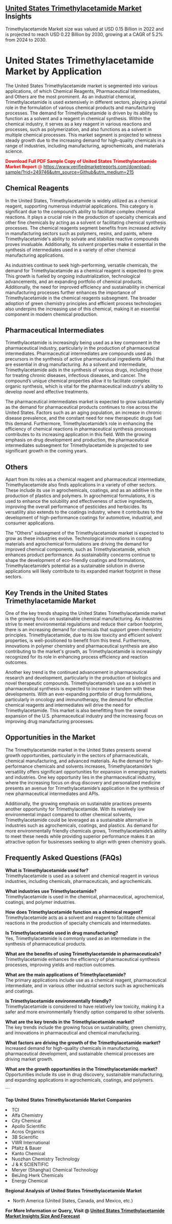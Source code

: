 <h2><a href="https://www.verifiedmarketreports.com/download-sample/?rid=249746&amp;utm_source=Github&amp;utm_medium=215" target="_blank">United States Trimethylacetamide Market</a> Insights</h2><p>Trimethylacetamide Market size was valued at USD 0.15 Billion in 2022 and is projected to reach USD 0.22 Billion by 2030, growing at a CAGR of 5.2% from 2024 to 2030.</p><p> <h1>United States Trimethylacetamide Market by Application</h1> <p>The United States Trimethylacetamide market is segmented into various applications, of which Chemical Reagents, Pharmaceutical Intermediates, and Others are the most prominent. As an industrial chemical, Trimethylacetamide is used extensively in different sectors, playing a pivotal role in the formulation of various chemical products and manufacturing processes. The demand for Trimethylacetamide is driven by its ability to function as a solvent and a reagent in chemical synthesis. Within the chemical industry, it serves as a key reagent in various reactions and processes, such as polymerization, and also functions as a solvent in multiple chemical processes. This market segment is projected to witness steady growth due to the increasing demand for high-quality chemicals in a range of industries, including manufacturing, agrochemicals, and materials science. <p><span class=""><span style="color: #ff0000;"><strong>Download Full PDF Sample Copy of United States Trimethylacetamide Market Report</strong> @ </span><a href="https://www.verifiedmarketreports.com/download-sample/?rid=249746&amp;utm_source=Github&amp;utm_medium=215" target="_blank">https://www.verifiedmarketreports.com/download-sample/?rid=249746&amp;utm_source=Github&amp;utm_medium=215</a></span></p></p> <h2>Chemical Reagents</h2> <p>In the United States, Trimethylacetamide is widely utilized as a chemical reagent, supporting numerous industrial applications. This category is significant due to the compound’s ability to facilitate complex chemical reactions. It plays a crucial role in the production of specialty chemicals and other fine chemicals by acting as a solvent or facilitating chemical synthesis processes. The chemical reagents segment benefits from increased activity in manufacturing sectors such as polymers, resins, and paints, where Trimethylacetamide's ability to solvate and stabilize reactive compounds proves invaluable. Additionally, its solvent properties make it essential in the synthesis of intermediates used in a variety of other chemical manufacturing applications.</p> <p>As industries continue to seek high-performing, versatile chemicals, the demand for Trimethylacetamide as a chemical reagent is expected to grow. This growth is fueled by ongoing industrialization, technological advancements, and an expanding portfolio of chemical products. Additionally, the need for improved efficiency and sustainability in chemical manufacturing processes further enhances the importance of Trimethylacetamide in the chemical reagents subsegment. The broader adoption of green chemistry principles and efficient process technologies also underpins the increasing use of this chemical, making it an essential component in modern chemical production.</p> <h2>Pharmaceutical Intermediates</h2> <p>Trimethylacetamide is increasingly being used as a key component in the pharmaceutical industry, particularly in the production of pharmaceutical intermediates. Pharmaceutical intermediates are compounds used as precursors in the synthesis of active pharmaceutical ingredients (APIs) that are essential in drug manufacturing. As a solvent and intermediate, Trimethylacetamide aids in the synthesis of various drugs, including those for treating chronic diseases, infectious diseases, and cancer. The compound’s unique chemical properties allow it to facilitate complex organic synthesis, which is vital for the pharmaceutical industry's ability to develop novel and effective treatments.</p> <p>The pharmaceutical intermediates market is expected to grow substantially as the demand for pharmaceutical products continues to rise across the United States. Factors such as an aging population, an increase in chronic disease prevalence, and the constant need for new therapeutic drugs fuel this demand. Furthermore, Trimethylacetamide’s role in enhancing the efficiency of chemical reactions in pharmaceutical synthesis processes contributes to its increasing application in this field. With the growing emphasis on drug development and production, the pharmaceutical intermediates subsegment for Trimethylacetamide is projected to see significant growth in the coming years.</p> <h2>Others</h2> <p>Apart from its roles as a chemical reagent and pharmaceutical intermediate, Trimethylacetamide also finds applications in a variety of other sectors. These include its use in agrochemicals, coatings, and as an additive in the production of plastics and polymers. In agrochemical formulations, it is used to enhance the solubility and effectiveness of active ingredients, improving the overall performance of pesticides and herbicides. Its versatility also extends to the coatings industry, where it contributes to the development of high-performance coatings for automotive, industrial, and consumer applications.</p> <p>The "Others" subsegment of the Trimethylacetamide market is expected to grow as these industries evolve. Technological innovations in coating materials and agrochemical formulations are driving the demand for improved chemical components, such as Trimethylacetamide, which enhances product performance. As sustainability concerns continue to shape the development of eco-friendly coatings and formulations, Trimethylacetamide’s potential as a sustainable solution in diverse applications will likely contribute to its expanded market footprint in these sectors.</p> <h2>Key Trends in the United States Trimethylacetamide Market</h2> <p>One of the key trends shaping the United States Trimethylacetamide market is the growing focus on sustainable chemical manufacturing. As industries strive to meet environmental regulations and reduce their carbon footprint, there is an increasing demand for chemicals that support green chemistry principles. Trimethylacetamide, due to its low toxicity and efficient solvent properties, is well-positioned to benefit from this trend. Furthermore, innovations in polymer chemistry and pharmaceutical synthesis are also contributing to the market's growth, as Trimethylacetamide is increasingly recognized for its role in enhancing process efficiency and reaction outcomes.</p> <p>Another key trend is the continued advancement in pharmaceutical research and development, particularly in the production of biologics and novel therapeutic compounds. Trimethylacetamide’s use as a solvent in pharmaceutical synthesis is expected to increase in tandem with these developments. With an ever-expanding portfolio of drug formulations, particularly in oncology and immunotherapy, the demand for effective chemical reagents and intermediates will drive the need for Trimethylacetamide. This market is also benefitting from the overall expansion of the U.S. pharmaceutical industry and the increasing focus on improving drug manufacturing processes.</p> <h2>Opportunities in the Market</h2> <p>The Trimethylacetamide market in the United States presents several growth opportunities, particularly in the sectors of pharmaceuticals, chemical manufacturing, and advanced materials. As the demand for high-performance chemicals and solvents increases, Trimethylacetamide’s versatility offers significant opportunities for expansion in emerging markets and industries. One key opportunity lies in the pharmaceutical industry, where the increasing focus on drug discovery and personalized medicine presents an avenue for Trimethylacetamide’s application in the synthesis of new pharmaceutical intermediates and APIs.</p> <p>Additionally, the growing emphasis on sustainable practices presents another opportunity for Trimethylacetamide. With its relatively low environmental impact compared to other chemical solvents, Trimethylacetamide could be leveraged as a sustainable alternative in industries such as agrochemicals, coatings, and plastics. As demand for more environmentally friendly chemicals grows, Trimethylacetamide’s ability to meet these needs while providing superior performance makes it an attractive option for businesses seeking to align with green chemistry goals.</p> <h2>Frequently Asked Questions (FAQs)</h2> <p><strong>What is Trimethylacetamide used for?</strong><br>Trimethylacetamide is used as a solvent and chemical reagent in various industries, including chemicals, pharmaceuticals, and agrochemicals.</p> <p><strong>What industries use Trimethylacetamide?</strong><br>Trimethylacetamide is used in the chemical, pharmaceutical, agrochemical, coatings, and polymer industries.</p> <p><strong>How does Trimethylacetamide function as a chemical reagent?</strong><br>Trimethylacetamide acts as a solvent and reagent to facilitate chemical reactions in the production of specialty chemicals and intermediates.</p> <p><strong>Is Trimethylacetamide used in drug manufacturing?</strong><br>Yes, Trimethylacetamide is commonly used as an intermediate in the synthesis of pharmaceutical products.</p> <p><strong>What are the benefits of using Trimethylacetamide in pharmaceuticals?</strong><br>Trimethylacetamide enhances the efficiency of pharmaceutical synthesis processes, improving yields and reaction outcomes.</p> <p><strong>What are the main applications of Trimethylacetamide?</strong><br>The primary applications include use as a chemical reagent, pharmaceutical intermediate, and in various other industrial sectors such as agrochemicals and coatings.</p> <p><strong>Is Trimethylacetamide environmentally friendly?</strong><br>Trimethylacetamide is considered to have relatively low toxicity, making it a safer and more environmentally friendly option compared to other solvents.</p> <p><strong>What are the key trends in the Trimethylacetamide market?</strong><br>The key trends include the growing focus on sustainability, green chemistry, and innovations in pharmaceutical and chemical manufacturing.</p> <p><strong>What factors are driving the growth of the Trimethylacetamide market?</strong><br>Increased demand for high-quality chemicals in manufacturing, pharmaceutical development, and sustainable chemical processes are driving market growth.</p> <p><strong>What are the growth opportunities in the Trimethylacetamide market?</strong><br>Opportunities include its use in drug discovery, sustainable manufacturing, and expanding applications in agrochemicals, coatings, and polymers.</p> ```</p><p><strong>Top United States Trimethylacetamide Market Companies</strong></p><div data-test-id=""><p><li>TCI</li><li> Alfa Chemistry</li><li> City Chemical</li><li> Apollo Scientific</li><li> Acros Organics</li><li> 3B Scientific</li><li> VWR International</li><li> Pfaltz & Bauer</li><li> Kanto Chemical</li><li> Nuozhan Chemistry Technology</li><li> J & K SCIENTIFIC</li><li> Meryer (Shanghai) Chemical Technology</li><li> BeiJing Hwrk Chemicals</li><li> Energy Chemical</li></p><div><strong>Regional Analysis of&nbsp;United States Trimethylacetamide Market</strong></div><ul><li dir="ltr"><p dir="ltr">North America&nbsp;(United States, Canada, and Mexico, etc.)</p></li></ul><p><strong>For More Information or Query, Visit @&nbsp;</strong><strong><a href="https://www.verifiedmarketreports.com/product/trimethylacetamide-market/?utm_source=Github&amp;utm_medium=215" target="_blank">United States Trimethylacetamide Market Insights Size And Forecast</a></strong></p></div>
